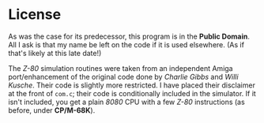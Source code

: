 # License

As was the case for its predecessor, this program is in the
**Public Domain**. All I ask is that my name be left on the code
if it is used elsewhere. (As if that's likely at this late date!)

The _Z-80_ simulation routines were taken from an independent Amiga
port/enhancement of the original code done by _Charlie Gibbs_ and
_Willi Kusche_. Their code is slightly more restricted. I have
placed their disclaimer at the front of `com.c`; their code is
conditionally included in the simulator. If it isn't included,
you get a plain _8080_ CPU with a few _Z-80_ instructions (as
before, under **CP/M-68K**).
